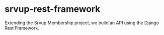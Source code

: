 # srvup-rest-framework
Extending the Srvup Membership project, we build an API using the Django Rest Framework.

